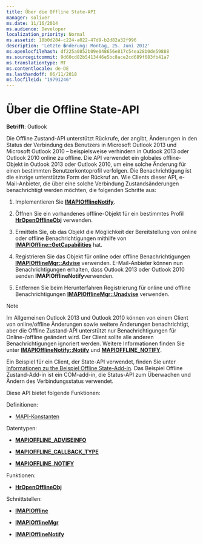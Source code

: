 ```yaml
---
title: Über die Offline State-API
manager: soliver
ms.date: 11/16/2014
ms.audience: Developer
localization_priority: Normal
ms.assetid: 18b0d284-c224-a022-47d9-b2d82a32f996
description: 'Letzte �nderung: Montag, 25. Juni 2012'
ms.openlocfilehash: df225a0852b09e048656e817c54ea28b0de59888
ms.sourcegitcommit: 9d60cd82b5413446e5bc8ace2cd689f683fb41a7
ms.translationtype: MT
ms.contentlocale: de-DE
ms.lasthandoff: 06/11/2018
ms.locfileid: "19791246"
---
```

# <a name="about-the-offline-state-api"></a>Über die Offline State-API

  
  
**Betrifft**: Outlook 
  
Die Offline Zustand-API unterstützt Rückrufe, der angibt, Änderungen in den Status der Verbindung des Benutzers in Microsoft Outlook 2013 und Microsoft Outlook 2010 – beispielsweise verhindern in Outlook 2013 oder Outlook 2010 online zu offline. Die API verwendet ein globales offline-Objekt in Outlook 2013 oder Outlook 2010, um eine solche Änderung für einen bestimmten Benutzerkontoprofil verfolgen. Die Benachrichtigung ist die einzige unterstützte Form der Rückruf an. Wie Clients dieser API, e-Mail-Anbieter, die über eine solche Verbindung Zustandsänderungen benachrichtigt werden möchten, die folgenden Schritte aus:
  
1. Implementieren Sie **[IMAPIOfflineNotify](imapiofflinenotifyiunknown.md)**. 
    
2. Öffnen Sie ein vorhandenes offline-Objekt für ein bestimmtes Profil **[HrOpenOfflineObj](hropenofflineobj.md)** verwenden. 
    
3. Ermitteln Sie, ob das Objekt die Möglichkeit der Bereitstellung von online oder offline Benachrichtigungen mithilfe von **[IMAPIOffline::GetCapabilities](imapioffline-getcapabilities.md)** hat. 
    
4. Registrieren Sie das Objekt für online oder offline Benachrichtigungen **[IMAPIOfflineMgr::Advise](imapiofflinemgr-advise.md)** verwenden. E-Mail-Anbieter können nun Benachrichtigungen erhalten, dass Outlook 2013 oder Outlook 2010 senden **IMAPIOfflineNotify**verwenden. 
    
5. Entfernen Sie beim Herunterfahren Registrierung für online und offline Benachrichtigungen **[IMAPIOfflineMgr::Unadvise](imapiofflinemgr-unadvise.md)** verwenden. 
    
> [!NOTE]
> Im Allgemeinen Outlook 2013 und Outlook 2010 können von einem Client von online/offline Änderungen sowie weitere Änderungen benachrichtigt, aber die Offline Zustand-API unterstützt nur Benachrichtigungen für Online-/offline geändert wird. Der Client sollte alle anderen Benachrichtigungen ignoriert werden. Weitere Informationen finden Sie unter **[IMAPIOfflineNotify::Notify](imapiofflinenotify-notify.md)** und **[MAPIOFFLINE_NOTIFY](mapioffline_notify.md)**. 
  
 Ein Beispiel für ein Client, der State-API verwendet, finden Sie unter [Informationen zu the Beispiel Offline State-Add-in](about-the-sample-offline-state-add-in.md). Das Beispiel Offline Zustand-Add-in ist ein COM-add-in, die Status-API zum Überwachen und Ändern des Verbindungsstatus verwendet.
  
Diese API bietet folgende Funktionen:
  
Definitionen:
  
- [MAPI-Konstanten](mapi-constants.md)
    
Datentypen:
  
- **[MAPIOFFLINE_ADVISEINFO](mapioffline_adviseinfo.md)**
    
- **[MAPIOFFLINE_CALLBACK_TYPE](mapioffline_callback_type.md)**
    
- **[MAPIOFFLINE_NOTIFY](mapioffline_notify.md)**
    
Funktionen:
  
- **[HrOpenOfflineObj](hropenofflineobj.md)**
    
Schnittstellen:
  
- **[IMAPIOffline](imapiofflineiunknown.md)**
    
- **[IMAPIOfflineMgr](imapiofflinemgrimapioffline.md)**
    
- **[IMAPIOfflineNotify](imapiofflinenotifyiunknown.md)**
    

